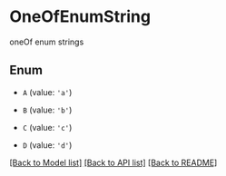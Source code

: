 # OneOfEnumString

oneOf enum strings

## Enum

* `A` (value: `'a'`)

* `B` (value: `'b'`)

* `C` (value: `'c'`)

* `D` (value: `'d'`)

[[Back to Model list]](../README.md#documentation-for-models) [[Back to API list]](../README.md#documentation-for-api-endpoints) [[Back to README]](../README.md)


